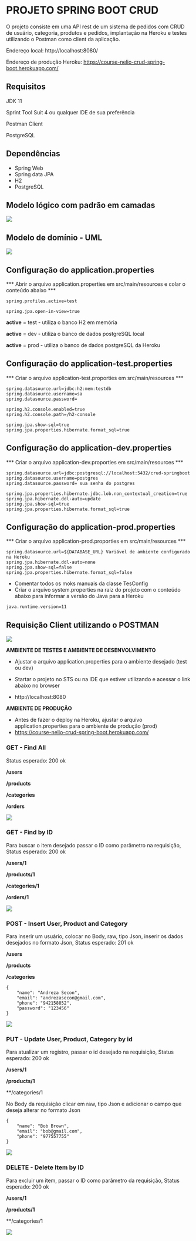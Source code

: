# PROJETO SPRING BOOT CRUD

O projeto consiste em uma API rest de um sistema de pedidos com CRUD de usuário, categoria, produtos e pedidos, implantação na Heroku e testes utilizando o Postman como client da aplicação.

Endereço local: http://localhost:8080/

Endereço de produção Heroku: https://course-nelio-crud-spring-boot.herokuapp.com/



## Requisitos

JDK 11

Sprint Tool Suit 4 ou qualquer IDE de sua preferência

Postman Client

PostgreSQL



## Dependências

- Spring Web
- Spring data JPA
- H2 
- PostgreSQL





## Modelo lógico com padrão em camadas

![](https://github.com/andrezasecon/Springboot2-Java11-CRUD/blob/master/imagens/modelo-logico-camadas.PNG)

## Modelo de domínio - UML

![](https://github.com/andrezasecon/Springboot2-Java11-CRUD/blob/master/imagens/modelo-dominio.PNG)



## Configuração do application.properties

*** Abrir o arquivo application.properties em src/main/resources  e colar o conteúdo abaixo ***

```
spring.profiles.active=test

spring.jpa.open-in-view=true
```

**active** = test - utiliza o banco H2 em memória

**active** = dev - utiliza o banco de dados postgreSQL local

**active** = prod - utiliza o banco de dados postgreSQL da Heroku



## Configuração do application-test.properties

*** Criar o arquivo application-test.proporties em src/main/resources ***

```
spring.datasource.url=jdbc:h2:mem:testdb
spring.datasource.username=sa
spring.datasource.password=

spring.h2.console.enabled=true
spring.h2.console.path=/h2-console

spring.jpa.show-sql=true
spring.jpa.properties.hibernate.format_sql=true
```

## Configuração do application-dev.properties

*** Criar o arquivo application-dev.proporties em src/main/resources ***

```
spring.datasource.url=jdbc:postgresql://localhost:5432/crud-springboot
spring.datasource.username=postgres
spring.datasource.password= sua senha do postgres

spring.jpa.properties.hibernate.jdbc.lob.non_contextual_creation=true
spring.jpa.hibernate.ddl-auto=update
spring.jpa.show-sql=true
spring.jpa.properties.hibernate.format_sql=true
```



## Configuração do application-prod.properties

*** Criar o arquivo application-prod.proporties em src/main/resources ***

```
spring.datasource.url=${DATABASE_URL} Variável de ambiente configurado na Heroku
spring.jpa.hibernate.ddl-auto=none
spring.jpa.show-sql=false
spring.jpa.properties.hibernate.format_sql=false
```

- Comentar todos os moks manuais da classe TesConfig
- Criar o arquivo system.properties na raiz do projeto com o conteúdo abaixo para informar a versão do Java para a Heroku

```
java.runtime.version=11
```



## Requisição Client utilizando o POSTMAN

![](https://github.com/andrezasecon/Springboot2-Java11-CRUD/blob/master/imagens/POSTMAN.png)



**AMBIENTE DE TESTES E AMBIENTE DE DESENVOLVIMENTO**

- Ajustar o arquivo application.properties para o ambiente desejado (test ou dev)

- Startar o projeto no STS ou na IDE que estiver utilizando e acessar o link abaixo no browser
- http://localhost:8080 

**AMBIENTE DE PRODUÇÃO**

- Antes de fazer o deploy na Heroku, ajustar o arquivo application.properties para o ambiente  de produção (prod)
- https://course-nelio-crud-spring-boot.herokuapp.com/

### GET - Find All

Status esperado: 200 ok

**/users**

**/products**

**/categories**

**/orders**

![](https://github.com/andrezasecon/Springboot2-Java11-CRUD/blob/master/imagens/findAll.PNG)

### GET - Find by ID

Para buscar o item desejado passar o ID como parâmetro na requisição, Status esperado: 200 ok



**/users/1**

**/products/1**

**/categories/1**

**/orders/1**

![](https://github.com/andrezasecon/Springboot2-Java11-CRUD/blob/master/imagens/findById.PNG)

### POST - Insert User, Product and Category

Para inserir um usuário, colocar no Body, raw, tipo Json, inserir os dados desejados no formato Json, Status esperado: 201 ok

**/users**

**/products**

**/categories**

```
{
    "name": "Andreza Secon",
    "email": "andrezasecon@gmail.com",
    "phone": "942158852",
    "password": "123456" 
} 
```

![](https://github.com/andrezasecon/Springboot2-Java11-CRUD/blob/master/imagens/addITem.PNG)

### PUT - Update User, Product, Category by id

Para atualizar um registro, passar o id desejado na requisição, Status esperado: 200 ok

**/users/1**

**/products/1**

**/categories/1

No Body da requisição clicar em raw, tipo Json e adicionar o campo que deseja alterar no formato Json

```
{     
    "name": "Bob Brown",     
    "email": "bob@gmail.com",     
    "phone": "977557755" 
}
```

![](https://github.com/andrezasecon/Springboot2-Java11-CRUD/blob/master/imagens/updateById.PNG)

### DELETE - Delete Item by ID

Para excluir um item, passar o ID como parâmetro da requisição, Status esperado: 200 ok

**/users/1**

**/products/1**

**/categories/1

![](https://github.com/andrezasecon/Springboot2-Java11-CRUD/blob/master/imagens/deleteItem.PNG)



### 
